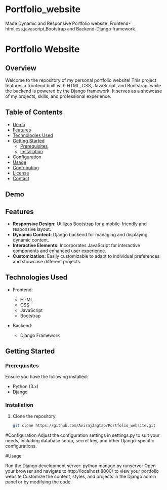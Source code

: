 # Portfolio_website
Made Dynamic and Responsive Portfolio website ,Frontend-html,css,javascript,Bootstrap and Backend-Django framework

# Portfolio Website

## Overview

Welcome to the repository of my personal portfolio website! This project features a frontend built with HTML, CSS, JavaScript, and Bootstrap, while the backend is powered by the Django framework. It serves as a showcase of my projects, skills, and professional experience.

## Table of Contents

- [Demo](#demo)
- [Features](#features)
- [Technologies Used](#technologies-used)
- [Getting Started](#getting-started)
  - [Prerequisites](#prerequisites)
  - [Installation](#installation)
- [Configuration](#configuration)
- [Usage](#usage)
- [Contributing](#contributing)
- [License](#license)
- [Contact](#contact)

## Demo




## Features

- **Responsive Design:** Utilizes Bootstrap for a mobile-friendly and responsive layout.
- **Dynamic Content:** Django backend for managing and displaying dynamic content.
- **Interactive Elements:** Incorporates JavaScript for interactive components and enhanced user experience.
- **Customization:** Easily customizable to adapt to individual preferences and showcase different projects.

## Technologies Used

- Frontend:
  - HTML
  - CSS
  - JavaScript
  - Bootstrap

- Backend:
  - Django Framework

## Getting Started

### Prerequisites

Ensure you have the following installed:

- Python (3.x)
- Django
  

### Installation

1. Clone the repository:

   ```bash
   git clone https://github.com/AvirajJagtap/Portfolio_website.git


#Configuration
Adjust the configuration settings in settings.py to suit your needs, including database setup, secret key, and other Django-specific configurations.

#Usage

Run the Django development server:  python manage.py runserver
Open your browser and navigate to http://localhost:8000/ to view your portfolio website 
Customize the content, styles, and projects in the Django admin panel or by modifying the code.

